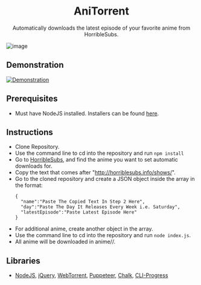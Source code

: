 <h1 align="center">AniTorrent</h1>

<p align="center">Automatically downloads the latest episode of your favorite anime from HorribleSubs.</p>

<img src="https://i.imgur.com/LxpLI6A.jpg" alt="image">

## Demonstration

[![Demonstration](https://i.imgur.com/CjAIDjN.png)](https://www.youtube.com/watch?v=HO3uTBC0Ilo)

## Prerequisites

* Must have NodeJS installed. Installers can be found [here](https://nodejs.org/en/download/).

## Instructions

* Clone Repository.
* Use the command line to cd into the repository and run ```npm install```
* Go to [HorribleSubs](horriblesubs.info), and find the anime you want to set automatic downloads for.
* Copy the text that comes after "http://horriblesubs.info/shows/".
* Go to the cloned repository and create a JSON object inside the array in the format:
  ```
  {
    "name":"Paste The Copied Text In Step 2 Here",
    "day":"Paste The Day It Releases Every Week i.e. Saturday",
    "latestEpisode":"Paste Latest Episode Here"
  }  
  ```
* For additional anime, create another object in the array.
* Use the command line to cd into the repository and run ```node index.js```.
* All anime will be downloaded in anime/<anime name>/.

## Libraries
* [NodeJS](https://nodejs.org), [jQuery](https://jquery.com/), [WebTorrent](https://github.com/webtorrent/webtorrent), [Puppeteer](https://github.com/GoogleChrome/puppeteer), [Chalk](https://github.com/chalk/chalk), [CLI-Progress](https://github.com/AndiDittrich/Node.CLI-Progress)
